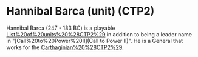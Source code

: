 # Hannibal Barca (unit) (CTP2)

Hannibal Barca (247 - 183 BC) is a playable [List%20of%20units%20%28CTP2%29](unit) in addition to being a leader name in "[Call%20to%20Power%20II](Call to Power II)". He is a General that works for the [Carthaginian%20%28CTP2%29](Carthaginians).